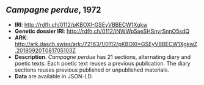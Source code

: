 ## *Campagne perdue*, 1972

- **IRI**: http://rdfh.ch/0112/pKBOXI-GSEyVBBECW1Xgkw
- **Genetic dossier IRI**: http://rdfh.ch/0112/iNWWp5aeSHSnyrSnnO5sdQ
- **ARK**: http://ark.dasch.swiss/ark:/72163/1/0112/pKBOXI=GSEyVBBECW1XgkwZ.20180920T081705103Z
- **Description**. *Campagne perdue* has 21 sections, alternating diary and poetic texts. Each poetic text reuses a previous publication. The diary sections reuses previous published or unpublished materials.
- **Data** are available in JSON-LD.
